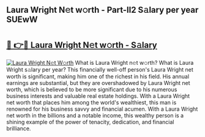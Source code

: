 ## Laura Wright N𝚎t w𝚘rth - Part-Il2 S𝚊lary per year SUEwW

# <h2><a href="http://gc0fwuk.nevu.top/?p=Laura+Wright">🔗 👉🔴 Laura Wright N𝚎t w𝚘rth - S𝚊lary</a></h2>

[![Laura Wright N𝚎t W𝚘rth](https://i.imgur.com/Oavwk0R.jpeg)](http://gc0fwuk.nevu.top/?p=Laura+Wright)
What is Laura Wright n𝚎t w𝚘rth? What is Laura Wright s𝚊lary per year?
This financially well-off person's Laura Wright net worth is significant, making him one of the richest in his field. His annual earnings are substantial, but they are overshadowed by Laura Wright net worth, which is believed to be more significant due to his numerous business interests and valuable real estate holdings. With a Laura Wright net worth that places him among the world's wealthiest, this man is renowned for his business savvy and financial acumen. With a Laura Wright net worth in the billions and a notable income, this wealthy person is a shining example of the power of tenacity, dedication, and financial brilliance.

